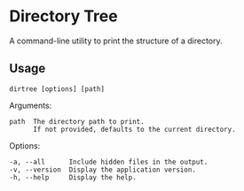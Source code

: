 # Directory Tree

A command-line utility to print the structure of a directory.

## Usage

```shell
dirtree [options] [path]
```

Arguments:

```shell
path  The directory path to print.
      If not provided, defaults to the current directory.
```

Options:

```shell
-a, --all      Include hidden files in the output.
-v, --version  Display the application version.
-h, --help     Display the help.
```
